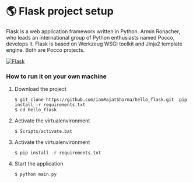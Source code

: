# :earth_americas: Flask project setup

Flask is a web application framework written in Python. Armin Ronacher, who leads an international group of Python enthusiasts named Pocco, develops it. Flask is based on Werkzeug WSGI toolkit and Jinja2 template engine. Both are Pocco projects.

[![Flask](https://flask.palletsprojects.com/en/stable/_images/flask-horizontal.png)](https://flask.palletsprojects.com/en/stable/)

### How to run it on your own machine

1. Download the project

   ```
   $ git clone https://github.com/iamRajatSharma/hello_flask.git  pip install -r requirements.txt
   $ cd hello_flask
   ```

2. Activate the virtualenvironment

   ```
   $ Scripts/activate.bat
   ```

3. Activate the virtualenvironment

   ```
   $ pip install -r requirements.txt
   ```

4. Start the application

   ```
   $ python main.py
   ```
